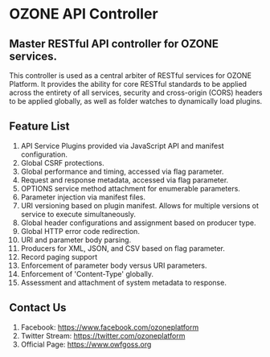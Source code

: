 # OZONE API Controller

## Master RESTful API controller for OZONE services.

This controller is used as a central arbiter of RESTful services for OZONE Platform.
It provides the ability for core RESTful standards to be applied across the
entirety of all services, security and cross-origin (CORS) headers to be applied globally,
as well as folder watches to dynamically load plugins.

## Feature List

1. API Service Plugins provided via JavaScript API and manifest configuration.
2. Global CSRF protections.
3. Global performance and timing, accessed via flag parameter.
4. Request and response metadata, accessed via flag parameter.
5. OPTIONS service method attachment for enumerable parameters.
6. Parameter injection via manifest files.
7. URI versioning based on plugin manifest. Allows for multiple versions ot service to execute simultaneously.
8. Global header configurations and assignment based on producer type.
9. Global HTTP error code redirection.
10. URI and parameter body parsing.
11. Producers for XML, JSON, and CSV based on flag parameter.
12. Record paging support
13. Enforcement of parameter body versus URI parameters.
14. Enforcement of 'Content-Type' globally.
15. Assessment and attachment of system metadata to response.

## Contact Us
1. Facebook: https://www.facebook.com/ozoneplatform
2. Twitter Stream: https://twitter.com/ozoneplatform
3. Official Page: https://www.owfgoss.org